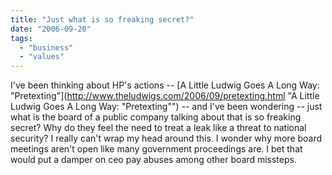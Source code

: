 ```yaml
---
title: "Just what is so freaking secret?"
date: "2006-09-20"
tags: 
  - "business"
  - "values"
---
```


I've been thinking about HP's actions -- [A Little Ludwig Goes A Long Way: "Pretexting"](http://www.theludwigs.com/2006/09/pretexting.html "A Little Ludwig Goes A Long Way: "Pretexting"") -- and I've been wondering -- just what is the board of a public company talking about that is so freaking secret? Why do they feel the need to treat a leak like a threat to national security? I really can't wrap my head around this. I wonder why more board meetings aren't open like many government proceedings are. I bet that would put a damper on ceo pay abuses among other board missteps.
